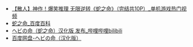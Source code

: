 - [【散人】神作！爆笑推理 无限逆转《蛇之命》（完结共10P）_单机游戏热门视频](https://www.bilibili.com/video/BV1do4y1x7DF/)
- [蛇之命_百度百科](https://baike.baidu.com/item/%E8%9B%87%E4%B9%8B%E5%91%BD/62980036#1)
- [ヘビの命（蛇之命）汉化版 发布_哔哩哔哩bilibili](https://www.bilibili.com/video/BV1nX4y167Fw/)
- [百度网盘-ヘビの命（汉化版）](https://pan.baidu.com/s/1dLzXKBV9gIq2sSicUamLvw?pwd=29dr)
